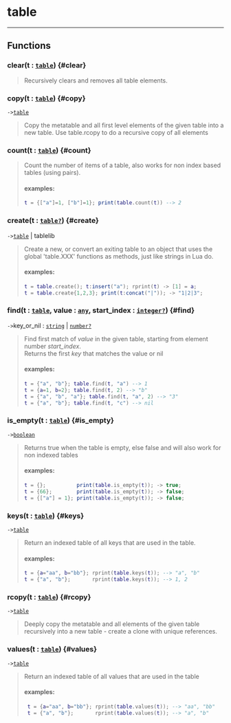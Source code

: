 # table  

<!-- toc -->
  

---  
## Functions
### clear(t : [`table`](../../API/builtins/table.md)) {#clear}
> Recursively clears and removes all table elements.
### copy(t : [`table`](../../API/builtins/table.md)) {#copy}
`->`[`table`](../../API/builtins/table.md)  

> Copy the metatable and all first level elements of the given table into a
> new table. Use table.rcopy to do a recursive copy of all elements
### count(t : [`table`](../../API/builtins/table.md)) {#count}
> Count the number of items of a table, also works for non index
> based tables (using pairs).
> #### examples:
> ```lua
> t = {["a"]=1, ["b"]=1}; print(table.count(t)) --> 2
> ```
### create(t : [`table`](../../API/builtins/table.md)[`?`](../../API/builtins/nil.md)) {#create}
`->`[`table`](../../API/builtins/table.md) | tablelib  

> Create a new, or convert an exiting table to an object that uses the global
> 'table.XXX' functions as methods, just like strings in Lua do.
> #### examples:
> ```lua
> t = table.create(); t:insert("a"); rprint(t) -> [1] = a;
> t = table.create{1,2,3}; print(t:concat("|")); -> "1|2|3";
> ```
### find(t : [`table`](../../API/builtins/table.md), value : [`any`](../../API/builtins/any.md), start_index : [`integer`](../../API/builtins/integer.md)[`?`](../../API/builtins/nil.md)) {#find}
`->`key_or_nil : [`string`](../../API/builtins/string.md) | [`number`](../../API/builtins/number.md)[`?`](../../API/builtins/nil.md)  

> Find first match of *value* in the given table, starting from element
> number *start_index*.<br>
> Returns the first *key* that matches the value or nil
> #### examples:
> ```lua
> t = {"a", "b"}; table.find(t, "a") --> 1
> t = {a=1, b=2}; table.find(t, 2) --> "b"
> t = {"a", "b", "a"}; table.find(t, "a", 2) --> "3"
> t = {"a", "b"}; table.find(t, "c") --> nil
> ```
### is_empty(t : [`table`](../../API/builtins/table.md)) {#is_empty}
`->`[`boolean`](../../API/builtins/boolean.md)  

> Returns true when the table is empty, else false and will also work
> for non indexed tables
> #### examples:
> ```lua
> t = {};          print(table.is_empty(t)); -> true;
> t = {66};        print(table.is_empty(t)); -> false;
> t = {["a"] = 1}; print(table.is_empty(t)); -> false;
### keys(t : [`table`](../../API/builtins/table.md)) {#keys}
`->`[`table`](../../API/builtins/table.md)  

> Return an indexed table of all keys that are used in the table.
> #### examples:
> ```lua
> t = {a="aa", b="bb"}; rprint(table.keys(t)); --> "a", "b"
> t = {"a", "b"};       rprint(table.keys(t)); --> 1, 2
> ```
### rcopy(t : [`table`](../../API/builtins/table.md)) {#rcopy}
`->`[`table`](../../API/builtins/table.md)  

> Deeply copy the metatable and all elements of the given table recursively
> into a new table - create a clone with unique references.
### values(t : [`table`](../../API/builtins/table.md)) {#values}
`->`[`table`](../../API/builtins/table.md)  

> Return an indexed table of all values that are used in the table
> #### examples:
> ```lua
>  t = {a="aa", b="bb"}; rprint(table.values(t)); --> "aa", "bb"
>  t = {"a", "b"};       rprint(table.values(t)); --> "a", "b"
> ```  


